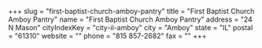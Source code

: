 +++
slug = "first-baptist-church-amboy-pantry"
title = "First Baptist Church Amboy Pantry"
name = "First Baptist Church Amboy Pantry"
address = "24 N Mason"
cityIndexKey = "city-il-amboy"
city = "Amboy"
state = "IL"
postal = "61310"
website = ""
phone = "815 857-2682"
fax = ""
+++
